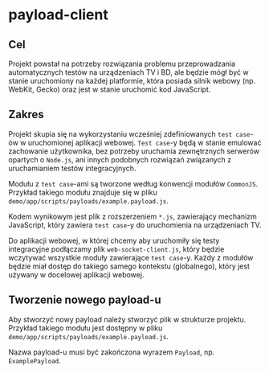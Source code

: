# payload-client

## Cel

Projekt powstał na potrzeby rozwiązania problemu przeprowadzania automatycznych
testów na urządzeniach TV i BD, ale będzie mógł być w stanie uruchomiony
na każdej platformie, która posiada silnik webowy (np. WebKit, Gecko) 
oraz jest w stanie uruchomić kod JavaScript.

## Zakres

Projekt skupia się na wykorzystaniu wcześniej zdefiniowanych `test case`-ów
w uruchomionej aplikacji webowej. `Test case`-y będą w stanie emulować
zachowanie użytkownika, bez potrzeby uruchamia zewnętrznych serwerów opartych
o `Node.js`, ani innych podobnych rozwiązań związanych z uruchamianiem testów
integracyjnych.

Modułu z `test case`-ami są tworzone według konwencji modułów `CommonJS`.
Przykład takiego modułu znajduje się w pliku
`demo/app/scripts/payloads/example.payload.js`.

Kodem wynikowym jest plik z rozszerzeniem `*.js`, zawierający mechanizm
JavaScript, który zawiera `test case`-y do uruchomienia na urządzeniach TV.

Do aplikacji webowej, w której chcemy aby uruchomiły się testy integracyjne
podłączamy plik `web-socket-client.js`, który będzie wczytywać wszystkie moduły
zawierające `test case`-y. Każdy z modułów będzie miał dostęp do takiego
samego kontekstu (globalnego), który jest używany w docelowej aplikacji webowej.

## Tworzenie nowego payload-u

Aby stworzyć nowy payload należy stworzyć plik w strukturze projektu.
Przykład takiego modułu jest dostępny w pliku
`demo/app/scripts/payloads/example.payload.js`.

Nazwa payload-u musi być zakończona wyrazem `Payload`, np. `ExamplePayload`.
